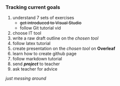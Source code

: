 ### Tracking current goals

1. understand 7 sets of exercises
    - <del>get introduced to Visual Studio</del>
    - follow Git tutorial vid
1. choose IT tool
1. write a raw draft outline on the *chosen tool*
1. follow latex tutorial
1. create presentation on the *chosen tool* on **Overleaf**
1. learn how to create github page
1. follow markdown tutorial
1. send ***project*** to teacher
1. ask teacher for advice

*just messing around*
